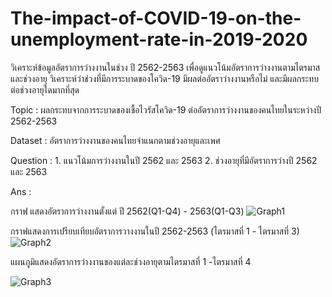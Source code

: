 # The-impact-of-COVID-19-on-the-unemployment-rate-in-2019-2020
วิเคราะห์ข้อมูลอัตราการว่างงานในช่วง ปี 2562-2563 เพื่อดูแนวโน้มอัตราการว่างงานตามไตรมาสและช่วงอายุ วิเคราะห์ว่าช่วงที่มีการระบาดของโควิด-19 มีผลต่ออัตราว่างงานหรือไม่ และมีผลกระทบต่อช่วงอายุใดมากที่สุด

Topic : ผลกระทบจากการระบาดของเชื้อไวรัสโควิด-19 ต่ออัตราการว่างงานของคนไทยในระหว่างปี 2562-2563 

Dataset : อัตราการว่างงานของคนไทยจำแนกตามช่วงอายุและเพศ

Question : 1. แนวโน้มการว่างงานในปี 2562 และ 2563    2. ช่วงอายุที่มีอัตราการว่างปี 2562 และ 2563 

Ans : 

กราฟ แสดงอัตราการว่างงานตั้งแต่ ปี 2562(Q1-Q4) - 2563(Q1-Q3)
![Graph1](https://user-images.githubusercontent.com/115729860/195852436-ee7f2c67-3dbc-4778-8ae7-5f2cb4fd51b1.jpg)


กราฟแสดงการเปรียบเทียบอัตราการวางงานในปี 2562-2563 (ไตรมาสที่ 1 - ไตรมาสที่ 3)
![Graph2](https://user-images.githubusercontent.com/115729860/195853036-885ae5d5-d7c1-4b35-9909-5b9f208c4b0a.jpg)


แผนภูมิแสดงอัตราการว่างงานของแต่ละช่วงอายุตามไตรมาสที่ 1 -ไตรมาสที่ 4

![Graph3](https://user-images.githubusercontent.com/115729860/195853267-69c658a2-551f-42c7-8345-58aa4936b3c8.jpg)

